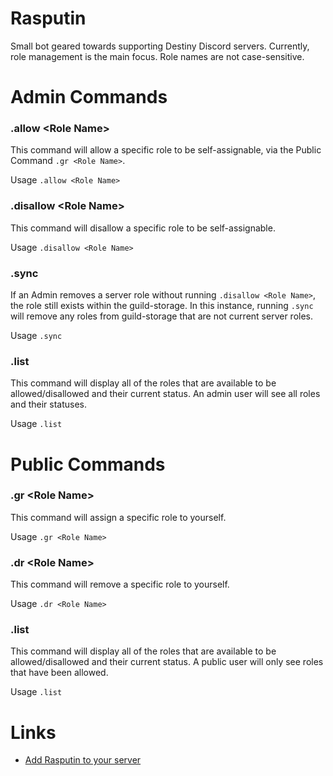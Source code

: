 # Rasputin
Small bot geared towards supporting Destiny Discord servers.  Currently, role management is the main focus.  Role names are not case-sensitive.

# Admin Commands
### .allow \<Role Name\>
This command will allow a specific role to be self-assignable, via the Public Command `.gr <Role Name>`.

Usage `.allow <Role Name>`

### .disallow \<Role Name\>
This command will disallow a specific role to be self-assignable.

Usage `.disallow <Role Name>`

### .sync
If an Admin removes a server role without running `.disallow <Role Name>`, the role still exists within the guild-storage.  In this instance, running `.sync` will remove any roles from guild-storage that are not current server roles.

Usage `.sync`

### .list
This command will display all of the roles that are available to be allowed/disallowed and their current status.  An admin user will see all roles and their statuses.

Usage `.list`

# Public Commands
### .gr \<Role Name\>
This command will assign a specific role to yourself.

Usage `.gr <Role Name>`

### .dr \<Role Name\>
This command will remove a specific role to yourself.

Usage `.dr <Role Name>`

### .list
This command will display all of the roles that are available to be allowed/disallowed and their current status.  A public user will only see roles that have been allowed.

Usage `.list`


# Links
- [Add Rasputin to your server](https://discordapp.com/oauth2/authorize?&client_id=275830693299486731&scope=bot&permissions=150528)
